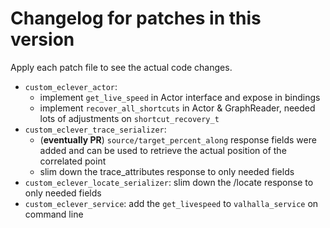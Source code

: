 # Changelog for patches in this version

Apply each patch file to see the actual code changes.

- `custom_eclever_actor`: 
  - implement `get_live_speed` in Actor interface and expose in bindings
  - implement `recover_all_shortcuts` in Actor & GraphReader, needed lots of adjustments on `shortcut_recovery_t`
- `custom_eclever_trace_serializer`: 
  - (**eventually PR**) `source/target_percent_along` response fields were added and can be used to retrieve the actual position of the correlated point
  - slim down the trace_attributes response to only needed fields
- `custom_eclever_locate_serializer`: slim down the /locate response to only needed fields
- `custom_eclever_service`: add the `get_livespeed` to `valhalla_service` on command line
